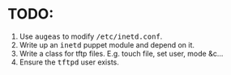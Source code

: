 # TODO:
1.  Use <kbd>augeas</kbd> to modify <kbd>/etc/inetd.conf</kbd>.  
2.  Write up an <kbd>inetd</kbd> puppet module and depend on it.  
3.  Write a class for tftp files. E.g. touch file, set user, mode &c…  
4.  Ensure the <kbd>tftpd</kbd> user exists.  
